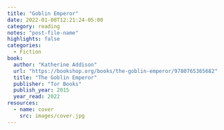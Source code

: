 ```yaml
---
title: "Goblin Emperor"
date: 2022-01-08T12:21:24-05:00
category: reading
notes: "post-file-name"
highlights: false
categories:
  - Fiction
book:
  author: "Katherine Addison"
  url: "https://bookshop.org/books/the-goblin-emperor/9780765365682"
  title: "The Goblin Emperor"
  publisher: "Tor Books"
  publish_year: 2015
  year_read: 2022
resources:
  - name: cover
    src: images/cover.jpg
---
```


